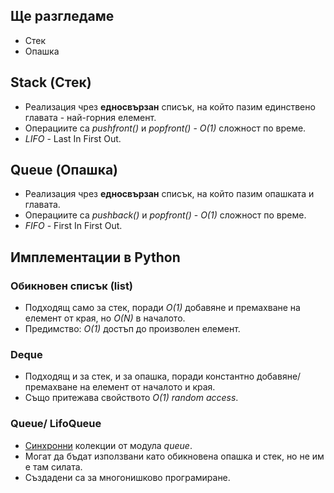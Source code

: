 ## Ще разгледаме

- Стек
- Опашка

## Stack (Стек)

- Реализация чрез **едносвързан** списък, на който пазим единствено главата - най-горния елемент. 
- Операциите са *pushfront()* и *popfront()* - *O(1)* сложност по време.
- *LIFO* - Last In First Out.

## Queue (Опашка)

- Реализация чрез **едносвързан** списък, на който пазим опашката и главата. 
- Операциите са *pushback()* и *popfront()* - *O(1)* сложност по време.
- *FIFO* - First In First Out.

## Имплементации в Python

### Обикновен списък (list)

- Подходящ само за стек, поради *О(1)* добавяне и премахване на елемент от края, но *O(N)* в началото.
- Предимство: *О(1)* достъп до произволен елемент.

### Deque

- Подходящ и за стек, и за опашка, поради константно добавяне/ премахване на елемент от началото и края.
- Също притежава свойството *О(1)* *random access*.

### Queue/ LifoQueue

- [Синхронни](https://docs.python.org/3/library/queue.html) колекции от модула *queue*.
- Могат да бъдат използвани като обикновена опашка и стек, но не им е там силата.
- Създадени са за многонишково програмиране.